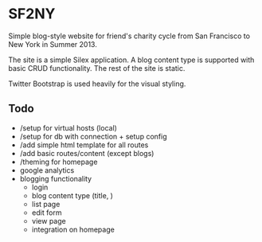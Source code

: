 SF2NY
=====

Simple blog-style website for friend's charity cycle from San
Francisco to New York in Summer 2013.

The site is a simple Silex application. A blog content type is
supported with basic CRUD functionality. The rest of the site is
static.

Twitter Bootstrap is used heavily for the visual styling.

Todo
----

* /setup for virtual hosts (local)
* /setup for db with connection + setup config
* /add simple html template for all routes
* /add basic routes/content (except blogs)
* /theming for homepage
* google analytics
* blogging functionality
  * login
  * blog content type (title, )
  * list page
  * edit form
  * view page
  * integration on homepage
